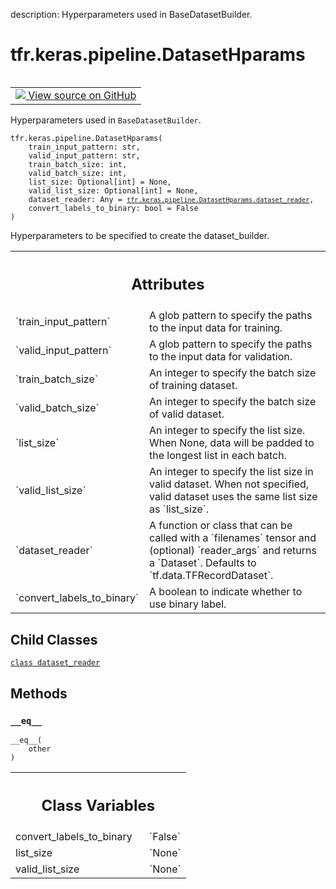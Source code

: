 description: Hyperparameters used in BaseDatasetBuilder.

<div itemscope itemtype="http://developers.google.com/ReferenceObject">
<meta itemprop="name" content="tfr.keras.pipeline.DatasetHparams" />
<meta itemprop="path" content="Stable" />
<meta itemprop="property" content="dataset_reader"/>
<meta itemprop="property" content="__eq__"/>
<meta itemprop="property" content="__init__"/>
<meta itemprop="property" content="convert_labels_to_binary"/>
<meta itemprop="property" content="list_size"/>
<meta itemprop="property" content="valid_list_size"/>
</div>

# tfr.keras.pipeline.DatasetHparams

<!-- Insert buttons and diff -->

<table class="tfo-notebook-buttons tfo-api nocontent" align="left">
<td>
  <a target="_blank" href="https://github.com/tensorflow/ranking/tree/master/tensorflow_ranking/python/keras/pipeline.py#L323-L352">
    <img src="https://www.tensorflow.org/images/GitHub-Mark-32px.png" />
    View source on GitHub
  </a>
</td>
</table>

Hyperparameters used in `BaseDatasetBuilder`.

<pre class="devsite-click-to-copy prettyprint lang-py tfo-signature-link">
<code>tfr.keras.pipeline.DatasetHparams(
    train_input_pattern: str,
    valid_input_pattern: str,
    train_batch_size: int,
    valid_batch_size: int,
    list_size: Optional[int] = None,
    valid_list_size: Optional[int] = None,
    dataset_reader: Any = <a href="../../../tfr/keras/pipeline/DatasetHparams/dataset_reader.md"><code>tfr.keras.pipeline.DatasetHparams.dataset_reader</code></a>,
    convert_labels_to_binary: bool = False
)
</code></pre>

<!-- Placeholder for "Used in" -->

Hyperparameters to be specified to create the dataset_builder.

<!-- Tabular view -->
 <table class="responsive fixed orange">
<colgroup><col width="214px"><col></colgroup>
<tr><th colspan="2"><h2 class="add-link">Attributes</h2></th></tr>

<tr>
<td>
`train_input_pattern`<a id="train_input_pattern"></a>
</td>
<td>
A glob pattern to specify the paths to the input data
for training.
</td>
</tr><tr>
<td>
`valid_input_pattern`<a id="valid_input_pattern"></a>
</td>
<td>
A glob pattern to specify the paths to the input data
for validation.
</td>
</tr><tr>
<td>
`train_batch_size`<a id="train_batch_size"></a>
</td>
<td>
An integer to specify the batch size of training dataset.
</td>
</tr><tr>
<td>
`valid_batch_size`<a id="valid_batch_size"></a>
</td>
<td>
An integer to specify the batch size of valid dataset.
</td>
</tr><tr>
<td>
`list_size`<a id="list_size"></a>
</td>
<td>
An integer to specify the list size. When None, data will be
padded to the longest list in each batch.
</td>
</tr><tr>
<td>
`valid_list_size`<a id="valid_list_size"></a>
</td>
<td>
An integer to specify the list size in valid dataset. When
not specified, valid dataset uses the same list size as `list_size`.
</td>
</tr><tr>
<td>
`dataset_reader`<a id="dataset_reader"></a>
</td>
<td>
A function or class that can be called with a `filenames`
tensor and (optional) `reader_args` and returns a `Dataset`. Defaults to
`tf.data.TFRecordDataset`.
</td>
</tr><tr>
<td>
`convert_labels_to_binary`<a id="convert_labels_to_binary"></a>
</td>
<td>
A boolean to indicate whether to use binary label.
</td>
</tr>
</table>

## Child Classes
[`class dataset_reader`](../../../tfr/keras/pipeline/DatasetHparams/dataset_reader.md)

## Methods

<h3 id="__eq__"><code>__eq__</code></h3>

<pre class="devsite-click-to-copy prettyprint lang-py tfo-signature-link">
<code>__eq__(
    other
)
</code></pre>

<!-- Tabular view -->
 <table class="responsive fixed orange">
<colgroup><col width="214px"><col></colgroup>
<tr><th colspan="2"><h2 class="add-link">Class Variables</h2></th></tr>

<tr>
<td>
convert_labels_to_binary<a id="convert_labels_to_binary"></a>
</td>
<td>
`False`
</td>
</tr><tr>
<td>
list_size<a id="list_size"></a>
</td>
<td>
`None`
</td>
</tr><tr>
<td>
valid_list_size<a id="valid_list_size"></a>
</td>
<td>
`None`
</td>
</tr>
</table>

